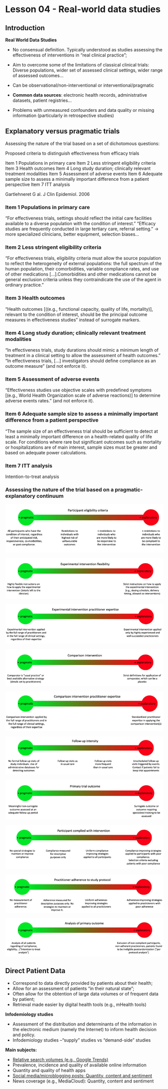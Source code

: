 # Lesson 04 - Real-world data studies

## Introduction

**Real World Data Studies**

- No consensual definition. Typically understood as studies assessing the effectiveness of interventions in “real clinical practice”;
- Aim to overcome some of the limitations of classical clinical trials: Diverse populations, wider set of assessed clinical settings, wider range of assessed outcomes...
- Can be observational/non-interventional or interventional/pragmatic

- **Common data sources**: electronic health records, administrative datasets, patient registries...
- Problems with unmeasured confounders and data quality or missing information (particularly in retrospective studies)


## Explanatory versus pragmatic trials

Assessing the nature of the trial based on a set of dichotomous questions:

Proposed criteria to distinguish effectiveness from efficacy trials

Item 1 Populations in primary care
Item 2 Less stringent eligibility criteria
Item 3 Health outcomes
Item 4 Long study duration; clinically relevant treatment modalities
Item 5 Assessment of adverse events
Item 6 Adequate sample size to assess a minimally important difference from a patient perspective
Item 7 ITT analysis

Gartlehneret G al. J Clin Epidemiol. 2006

### Item 1 Populations in primary care

“For effectiveness trials, settings should reflect the initial care facilities available to a diverse population with the condition of interest.”
“Efficacy studies are frequently conducted in large tertiary care, referral setting.” -> more specialized clinicians, better equipment, selection biases...

### Item 2 Less stringent eligibility criteria

“For effectiveness trials, eligibility criteria must allow the source population to reflect the heterogeneity of external populations: the full spectrum of the human population, their comorbidities, variable compliance rates, and use of other medications [...].Comorbidities and other medications cannot be general exclusion criteria unless they contraindicate the use of the agent in ordinary practice.”

### Item 3 Health outcomes

“Health outcomes [((e.g., functional capacity, quality of life, mortality)], relevant to the condition of interest, should be the principal outcome measures in effectiveness studies” instead of surrogate markers.

### Item 4 Long study duration; clinically relevant treatment modalities

“In effectiveness trials, study durations should mimic a minimum length of treatment in a clinical setting to allow the assessment of health outcomes.”
“In effectiveness trials, [...] investigators should define compliance as an outcome measure” (and not enforce it).

### Item 5 Assessment of adverse events

“Effectiveness studies use objective scales with predefined symptoms [(e.g., World Health Organization scale of adverse reactions)] to determine adverse events rates.” (and not enforce it).

### Item 6 Adequate sample size to assess a minimally important difference from a patient perspective

“The sample size of an effectiveness trial should be sufficient to detect at least a minimally important difference on a health-related quality of life scale. For conditions where rare but significant outcomes such as mortality or hospitalizations are of main interest, sample sizes must be greater and based on adequate power calculations.

### Item 7 ITT analysis

Intention-to-treat analysis

### Assessing the nature of the trial based on a pragmatic-explanatory continuum

![Alt text](_static/image_4.1.png)

![Alt text](_static/image_4.2.png)

![Alt text](_static/image_4.3.png)

![Alt text](_static/image_4.4.png)

![Alt text](_static/image_4.5.png)

![Alt text](_static/image_4.6.png)

![Alt text](_static/image_4.7.png)

![Alt text](_static/image_4.8.png)

![Alt text](_static/image_4.9.png)

![Alt text](_static/image_4.10.png)

## Direct Patient Data

- Correspond to data directly provided by patients about their health;
- Allow for an assessment of patients “in their natural state”;
- Often allow for the obtention of large data volumes or of frequent data by patient;
- Retrieval made easier by digital health tools (e.g., mHealth tools)

**Infodemiology studies**
- Assessment of the distribution and determinants of the information in the electronic medium (namely the Internet) to inform health decision and policy.
- Infodemiology studies –“supply” studies vs “demand-side” studies

**Main subjects:**
- <u>Relative search volumes (e.g., Google Trends)</u>
- Prevalence, incidence and quality of available online information
- Quantity and quality of health apps
- <u>Social media/microblogging posts: Quantity, content and sentiment</u>
- News coverage (e.g., MediaCloud): Quantity, content and sentiment
